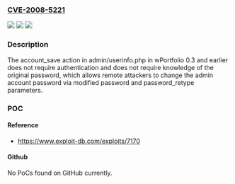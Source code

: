 ### [CVE-2008-5221](https://cve.mitre.org/cgi-bin/cvename.cgi?name=CVE-2008-5221)
![](https://img.shields.io/static/v1?label=Product&message=n%2Fa&color=blue)
![](https://img.shields.io/static/v1?label=Version&message=n%2Fa&color=blue)
![](https://img.shields.io/static/v1?label=Vulnerability&message=n%2Fa&color=brighgreen)

### Description

The account_save action in admin/userinfo.php in wPortfolio 0.3 and earlier does not require authentication and does not require knowledge of the original password, which allows remote attackers to change the admin account password via modified password and password_retype parameters.

### POC

#### Reference
- https://www.exploit-db.com/exploits/7170

#### Github
No PoCs found on GitHub currently.

